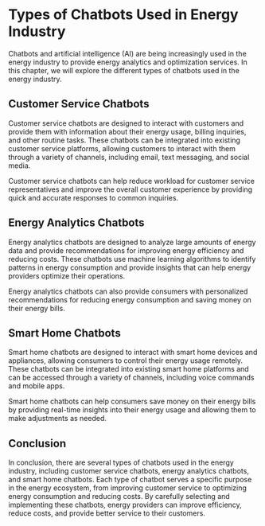 Types of Chatbots Used in Energy Industry
========================================================================================

Chatbots and artificial intelligence (AI) are being increasingly used in the energy industry to provide energy analytics and optimization services. In this chapter, we will explore the different types of chatbots used in the energy industry.

Customer Service Chatbots
-------------------------

Customer service chatbots are designed to interact with customers and provide them with information about their energy usage, billing inquiries, and other routine tasks. These chatbots can be integrated into existing customer service platforms, allowing customers to interact with them through a variety of channels, including email, text messaging, and social media.

Customer service chatbots can help reduce workload for customer service representatives and improve the overall customer experience by providing quick and accurate responses to common inquiries.

Energy Analytics Chatbots
-------------------------

Energy analytics chatbots are designed to analyze large amounts of energy data and provide recommendations for improving energy efficiency and reducing costs. These chatbots use machine learning algorithms to identify patterns in energy consumption and provide insights that can help energy providers optimize their operations.

Energy analytics chatbots can also provide consumers with personalized recommendations for reducing energy consumption and saving money on their energy bills.

Smart Home Chatbots
-------------------

Smart home chatbots are designed to interact with smart home devices and appliances, allowing consumers to control their energy usage remotely. These chatbots can be integrated into existing smart home platforms and can be accessed through a variety of channels, including voice commands and mobile apps.

Smart home chatbots can help consumers save money on their energy bills by providing real-time insights into their energy usage and allowing them to make adjustments as needed.

Conclusion
----------

In conclusion, there are several types of chatbots used in the energy industry, including customer service chatbots, energy analytics chatbots, and smart home chatbots. Each type of chatbot serves a specific purpose in the energy ecosystem, from improving customer service to optimizing energy consumption and reducing costs. By carefully selecting and implementing these chatbots, energy providers can improve efficiency, reduce costs, and provide better service to their customers.
